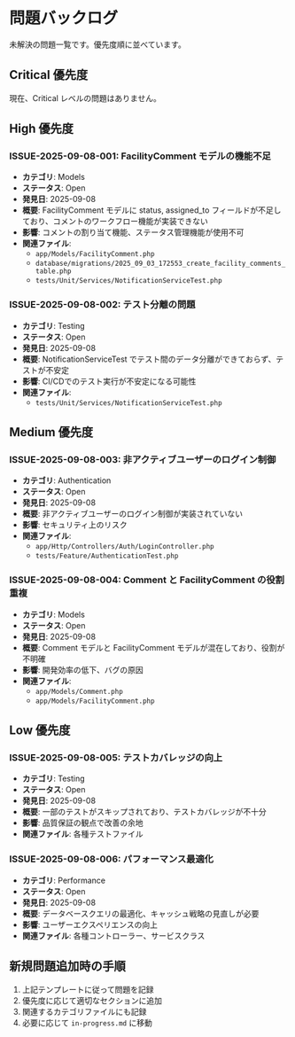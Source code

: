 # 問題バックログ

未解決の問題一覧です。優先度順に並べています。

## Critical 優先度

現在、Critical レベルの問題はありません。

## High 優先度

### ISSUE-2025-09-08-001: FacilityComment モデルの機能不足
- **カテゴリ**: Models
- **ステータス**: Open
- **発見日**: 2025-09-08
- **概要**: FacilityComment モデルに status, assigned_to フィールドが不足しており、コメントのワークフロー機能が実装できない
- **影響**: コメントの割り当て機能、ステータス管理機能が使用不可
- **関連ファイル**: 
  - `app/Models/FacilityComment.php`
  - `database/migrations/2025_09_03_172553_create_facility_comments_table.php`
  - `tests/Unit/Services/NotificationServiceTest.php`

### ISSUE-2025-09-08-002: テスト分離の問題
- **カテゴリ**: Testing
- **ステータス**: Open
- **発見日**: 2025-09-08
- **概要**: NotificationServiceTest でテスト間のデータ分離ができておらず、テストが不安定
- **影響**: CI/CDでのテスト実行が不安定になる可能性
- **関連ファイル**: 
  - `tests/Unit/Services/NotificationServiceTest.php`

## Medium 優先度

### ISSUE-2025-09-08-003: 非アクティブユーザーのログイン制御
- **カテゴリ**: Authentication
- **ステータス**: Open
- **発見日**: 2025-09-08
- **概要**: 非アクティブユーザーのログイン制御が実装されていない
- **影響**: セキュリティ上のリスク
- **関連ファイル**: 
  - `app/Http/Controllers/Auth/LoginController.php`
  - `tests/Feature/AuthenticationTest.php`

### ISSUE-2025-09-08-004: Comment と FacilityComment の役割重複
- **カテゴリ**: Models
- **ステータス**: Open
- **発見日**: 2025-09-08
- **概要**: Comment モデルと FacilityComment モデルが混在しており、役割が不明確
- **影響**: 開発効率の低下、バグの原因
- **関連ファイル**: 
  - `app/Models/Comment.php`
  - `app/Models/FacilityComment.php`

## Low 優先度

### ISSUE-2025-09-08-005: テストカバレッジの向上
- **カテゴリ**: Testing
- **ステータス**: Open
- **発見日**: 2025-09-08
- **概要**: 一部のテストがスキップされており、テストカバレッジが不十分
- **影響**: 品質保証の観点で改善の余地
- **関連ファイル**: 各種テストファイル

### ISSUE-2025-09-08-006: パフォーマンス最適化
- **カテゴリ**: Performance
- **ステータス**: Open
- **発見日**: 2025-09-08
- **概要**: データベースクエリの最適化、キャッシュ戦略の見直しが必要
- **影響**: ユーザーエクスペリエンスの向上
- **関連ファイル**: 各種コントローラー、サービスクラス

## 新規問題追加時の手順

1. 上記テンプレートに従って問題を記録
2. 優先度に応じて適切なセクションに追加
3. 関連するカテゴリファイルにも記録
4. 必要に応じて `in-progress.md` に移動